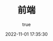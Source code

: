 ---
pageComponent:
  name: Catalogue
  data:
    path: 01.web
    imgUrl: /img/web.png
    description: 前端相关的技术文档 #这是紧接着标题的描述
title: 前端 #这是目录页的标题
date: 2022-11-01 17:35:30
permalink: /web/
sidebar: false
article: false
comment: false
editLink: false
author: 
  name: hincky
  link: https://github.com/hincky
---